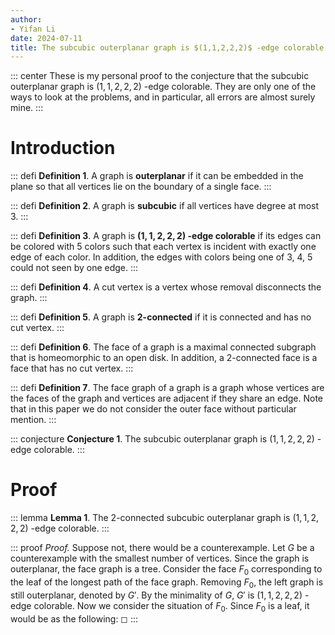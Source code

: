 ```yaml
---
author:
- Yifan Li
date: 2024-07-11
title: The subcubic outerplanar graph is $(1,1,2,2,2)$ -edge colorable
---
```


::: center
These is my personal proof to the conjecture that the subcubic
outerplanar graph is $(1,1,2,2,2)$ -edge colorable. They are only one of
the ways to look at the problems, and in particular, all errors are
almost surely mine.
:::

# Introduction

::: defi
**Definition 1**. A graph is **outerplanar** if it can be embedded in
the plane so that all vertices lie on the boundary of a single face.
:::

::: defi
**Definition 2**. A graph is **subcubic** if all vertices have degree at
most 3.
:::

::: defi
**Definition 3**. A graph is **$(1,1,2,2,2)$ -edge colorable** if its
edges can be colored with 5 colors such that each vertex is incident
with exactly one edge of each color. In addition, the edges with colors
being one of 3, 4, 5 could not seen by one edge.
:::

::: defi
**Definition 4**. A cut vertex is a vertex whose removal disconnects the
graph.
:::

::: defi
**Definition 5**. A graph is **2-connected** if it is connected and has
no cut vertex.
:::

::: defi
**Definition 6**. The face of a graph is a maximal connected subgraph
that is homeomorphic to an open disk. In addition, a 2-connected face is
a face that has no cut vertex.
:::

::: defi
**Definition 7**. The face graph of a graph is a graph whose vertices
are the faces of the graph and vertices are adjacent if they share an
edge. Note that in this paper we do not consider the outer face without
particular mention.
:::

::: conjecture
**Conjecture 1**. The subcubic outerplanar graph is $(1,1,2,2,2)$ -edge
colorable.
:::

# Proof

::: lemma
**Lemma 1**. The 2-connected subcubic outerplanar graph is $(1,1,2,2,2)$
-edge colorable.
:::

::: proof
*Proof.* Suppose not, there would be a counterexample. Let $G$ be a
counterexample with the smallest number of vertices. Since the graph is
outerplanar, the face graph is a tree. Consider the face $F_0$
corresponding to the leaf of the longest path of the face graph.
Removing $F_0$, the left graph is still outerplanar, denoted by $G'$. By
the minimality of $G$, $G'$ is $(1,1,2,2,2)$ -edge colorable. Now we
consider the situation of $F_0$. Since $F_0$ is a leaf, it would be as
the following: ◻
:::
